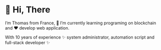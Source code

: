 # 👋 Hi, There

I’m Thomas from France, 🌱 I’m currently learning programing on blockchain and ❤️ develop web application.


With 10 years of experience ✨ system administrator, automation script and full-stack developer ✨

<!---
lpsytom/lpsytom is a ✨ special ✨ repository because its `README.md` (this file) appears on your GitHub profile.
You can click the Preview link to take a look at your changes.
--->
